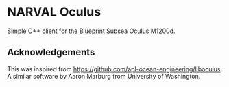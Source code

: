 # NARVAL Oculus

Simple C++ client for the Blueprint Subsea Oculus M1200d.

## Acknowledgements

This was inspired from https://github.com/apl-ocean-engineering/liboculus. A
similar software by Aaron Marburg from University of Washington.
